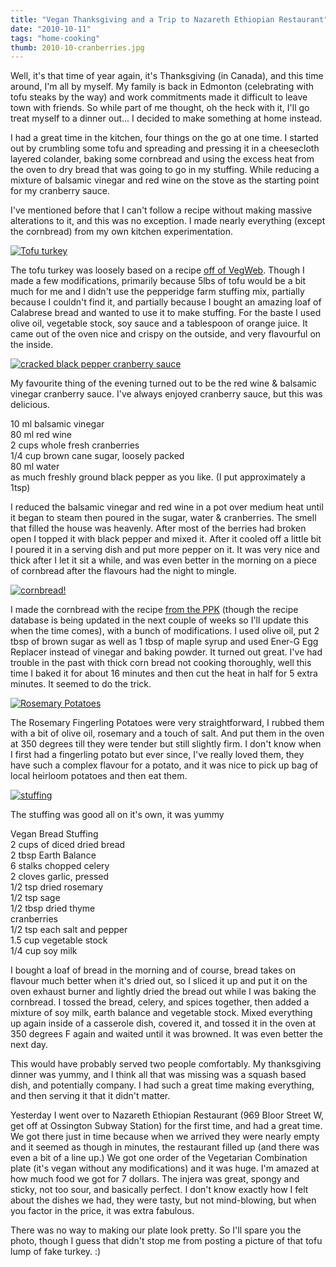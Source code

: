 ```yaml
---
title: "Vegan Thanksgiving and a Trip to Nazareth Ethiopian Restaurant"
date: "2010-10-11"
tags: "home-cooking"
thumb: 2010-10-cranberries.jpg
---
```


Well, it's that time of year again, it's Thanksgiving (in Canada), and this time around, I'm all by myself. My family is back in Edmonton (celebrating with tofu steaks by the way) and work commitments made it difficult to leave town with friends. So while part of me thought, oh the heck with it, I'll go treat myself to a dinner out... I decided to make something at home instead.  

I had a great time in the kitchen, four things on the go at one time. I started out by crumbling some tofu and spreading and pressing it in a cheesecloth layered colander, baking some cornbread and using the excess heat from the oven to dry bread that was going to go in my stuffing. While reducing a mixture of balsamic vinegar and red wine on the stove as the starting point for my cranberry sauce.  

I've mentioned before that I can't follow a recipe without making massive alterations to it, and this was no exception. I made nearly everything (except the cornbread) from my own kitchen experimentation.  


[![Tofu turkey](images/5065801009_242808c035.jpg)](http://www.flickr.com/photos/prairiev/5065801009/ "Tofu turkey by MeShellG, on Flickr")


The tofu turkey was loosely based on a recipe [off of VegWeb](http://vegweb.com/index.php?topic=7691.0). Though I made a few modifications, primarily because 5lbs of tofu would be a bit much for me and I didn't use the pepperidge farm stuffing mix, partially because I couldn't find it, and partially because I bought an amazing loaf of Calabrese bread and wanted to use it to make stuffing. For the baste I used olive oil, vegetable stock, soy sauce and a tablespoon of orange juice. It came out of the oven nice and crispy on the outside, and very flavourful on the inside.  


[![cracked black pepper cranberry sauce](images/5065800635_0552376399.jpg)](http://www.flickr.com/photos/prairiev/5065800635/ "cracked black pepper cranberry sauce by MeShellG, on Flickr")


My favourite thing of the evening turned out to be the red wine & balsamic vinegar cranberry sauce. I've always enjoyed cranberry sauce, but this was delicious.  

10 ml balsamic vinegar  
80 ml red wine  
2 cups whole fresh cranberries  
1/4 cup brown cane sugar, loosely packed  
80 ml water  
as much freshly ground black pepper as you like. (I put approximately a 1tsp)  

I reduced the balsamic vinegar and red wine in a pot over medium heat until it began to steam then poured in the sugar, water & cranberries. The smell that filled the house was heavenly. After most of the berries had broken open I topped it with black pepper and mixed it. After it cooled off a little bit I poured it in a serving dish and put more pepper on it. It was very nice and thick after I let it sit a while, and was even better in the morning on a piece of cornbread after the flavours had the night to mingle.  


[![cornbread!](images/5066413108_b73e70a691.jpg)](http://www.flickr.com/photos/prairiev/5066413108/ "cornbread! by MeShellG, on Flickr")


I made the cornbread with the recipe [from the PPK](http://www.theppk.com/recipes/dbrecipes/index.php?RecipeID=39) (though the recipe database is being updated in the next couple of weeks so I'll update this when the time comes), with a bunch of modifications. I used olive oil, put 2 tbsp of brown sugar as well as 1 tbsp of maple syrup and used Ener-G Egg Replacer instead of vinegar and baking powder. It turned out great. I've had trouble in the past with thick corn bread not cooking thoroughly, well this time I baked it for about 16 minutes and then cut the heat in half for 5 extra minutes. It seemed to do the trick.  


[![Rosemary Potatoes](images/5066413218_e7f8c016e0.jpg)](http://www.flickr.com/photos/prairiev/5066413218/ "Rosemary Potatoes by MeShellG, on Flickr")


The Rosemary Fingerling Potatoes were very straightforward, I rubbed them with a bit of olive oil, rosemary and a touch of salt. And put them in the oven at 350 degrees till they were tender but still slightly firm. I don't know when I first had a fingerling potato but ever since, I've really loved them, they have such a complex flavour for a potato, and it was nice to pick up bag of local heirloom potatoes and then eat them.  


[![stuffing](images/5066452874_a5384523c6.jpg)](http://www.flickr.com/photos/prairiev/5066452874/ "stuffing by MeShellG, on Flickr")


The stuffing was good all on it's own, it was yummy  

Vegan Bread Stuffing  
2 cups of diced dried bread  
2 tbsp Earth Balance  
6 stalks chopped celery  
2 cloves garlic, pressed  
1/2 tsp dried rosemary  
1/2 tsp sage  
1/2 tbsp dried thyme  
cranberries  
1/2 tsp each salt and pepper  
1.5 cup vegetable stock  
1/4 cup soy milk  

I bought a loaf of bread in the morning and of course, bread takes on flavour much better when it's dried out, so I sliced it up and put it on the oven exhaust burner and lightly dried the bread out while I was baking the cornbread. I tossed the bread, celery, and spices together, then added a mixture of soy milk, earth balance and vegetable stock. Mixed everything up again inside of a casserole dish, covered it, and tossed it in the oven at 350 degrees F again and waited until it was browned. It was even better the next day.  

This would have probably served two people comfortably. My thanksgiving dinner was yummy, and I think all that was missing was a squash based dish, and potentially company. I had such a great time making everything, and then serving it that it didn't matter.  

Yesterday I went over to Nazareth Ethiopian Restaurant (969 Bloor Street W, get off at Ossington Subway Station) for the first time, and had a great time. We got there just in time because when we arrived they were nearly empty and it seemed as though in minutes, the restaurant filled up (and there was even a bit of a line up.) We got one order of the Vegetarian Combination plate (it's vegan without any modifications) and it was huge. I'm amazed at how much food we got for 7 dollars. The injera was great, spongy and sticky, not too sour, and basically perfect. I don't know exactly how I felt about the dishes we had, they were tasty, but not mind-blowing, but when you factor in the price, it was extra fabulous.  

There was no way to making our plate look pretty. So I'll spare you the photo, though I guess that didn't stop me from posting a picture of that tofu lump of fake turkey. :)
